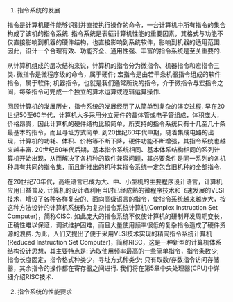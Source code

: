 1. 指令系统的发展

指令是计算机硬件能够识别并直接执行操作的命令，一台计算机中所有指令的集合构成了该机的指令系统. 指令系统是表征计算机性能的重要因素，其格式与功能不仅直接影响到机器的硬件结构，也直接影响到系统软件，影响到机器的适用范围. 因此，设计一个合理有效、功能齐全、通用性强、丰富的指令系统是至关重要的. 

从计算机组成的层次结构来说，计算机的指令分为微指令、机器指令和宏指令三类. 微指令是微程序级的命令，属于硬件; 宏指令是由若干条机器指令组成的软件指令，属于软件; 机器指令，也就是我们通常所说的指令，介于微指令与宏指令之间，每条指令可完成一个独立的算术运算或逻辑运算操作. 

回顾计算机的发展历史，指令系统的发展经历了从简单到复杂的演变过程. 早在20世纪50至60年代，计算机大多采用分立元件的晶体管或电子管组成，体积庞大，价格昂贵，因此计算机的硬件结构比较简单，所支持的指令系统只有十几至几十条最基本的指令，而且寻址方式简单. 到20世纪60年代中期，随着集成电路的出现，计算机的功耗、体积、价格等不断下降，硬件功能不断增强，其指令系统也越来越丰富. 20世纪60年代后期，基本指令系统相同、基本体系结构相同的系列计算机开始出现，从而解决了各机种的软件兼容问题，其必要条件是同一系列的各机种具有共同的指令集，而且新推出的机种其指令系统一定包含旧机种的全部指令. 

在20世纪70年代，高级语言已成为大、中、小型机的主要程序设计语言，计算机应用日益普及. 计算机的设计者利用当时已经成熟的微程序技术和飞速发展的VLSI技术，增设了各种各样复杂的、面向高级语言的指令，使指令系统越来越庞大，按这种方法设计的计算机系统称为复杂指令系统计算机(Complex Instruction Set Computer)，简称CISC. 如此庞大的指令系统不仅使计算机的研制开发周期变长，正确性难以保证，调试维护困难，而且大量使用频率很低的复杂指令造成了硬件资源的浪费. 为此，人们又提出了便于采用VLSI技术实现的精简指令系统计算机(Reduced Instruction Set Computer)，简称RISC，这是一种新型的计算机体系结构设计思想，其主要特点是: 选取使用频率最高的一些简单指令，指令条数少; 指令长度固定，指令格式种类少，寻址方式种类少; 只有取数/存数指令访问存储器，其余指令的操作都在寄存器之间进行. 我们将在第5章中央处理器(CPU)中详细介绍RISC技术. 

2. 指令系统的性能要求
